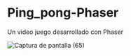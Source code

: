 # Ping_pong-Phaser
Un video juego desarrollado con Phaser


![Captura de pantalla (65)](https://user-images.githubusercontent.com/124323382/234929950-c244c60f-9e30-4814-b1ec-894d87f81983.png)
